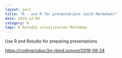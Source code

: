 ```yaml
---
layout: post
title: "R - use R for presentations (with Markdown)"
date: 2019-12-09
category: R
tags: R Rstudio visualization Markdown
---
```


Use R and Rstudio for preparing presentations


<a href="https://codingclubuc3m.rbind.io/post/2019-09-24">https://codingclubuc3m.rbind.io/post/2019-09-24</a>
